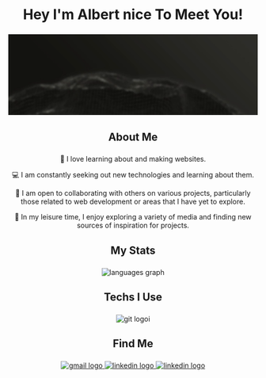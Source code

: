 <h1 align="center">Hey I'm Albert nice To Meet You!</h1>

###

<div align="center">
  <img height="" src="https://github.com/AbTrax/AbTrax/blob/main/Abtrax%20Gif.png?raw=true"  />
</div>

###

<h2 align="center">About Me</h2>

###

<p align="center">
🤖 I love learning about and making websites.
</p>
<p align="center">
💻 I am constantly seeking out new technologies and learning about them.
</p>
<p align="center">
🤝 I am open to collaborating with others on various projects, particularly those related to web development or areas that I have yet to explore.
</p>
<p align="center">
🌟 In my leisure time, I enjoy exploring a variety of media and finding new sources of inspiration for projects.
</p>

###

<h2 align="center">My Stats</h2>

###

<div align="center">
  <img src="https://github-readme-stats-abtrax.vercel.app/api/top-langs?locale=en&hide_title=false&layout=compact&card_width=320&langs_count=5&theme=midnight-purple&hide_border=true&username=albertoneway" height="150" alt="languages graph"  />
</div>

###

<h2 align="center">Techs I Use</h2>

###

<div align="center">
  <img src="https://skillicons.dev/icons?i=js,py,mysql,html,css,bootstrap,tailwind,git,github,angular,vscode,wordpress" alt="git logo"  />i 
</div>

###

<h2 align="center">Find Me</h2>

###

<div align="center">
  <a href="mailto:albertmunoz131@gmail.com" target="_blank" rel="noopener noreferrer"><img src="https://img.shields.io/static/v1?message=Gmail&logo=gmail&label=&color=D14836&logoColor=white&labelColor=&style=for-the-badge" height="40" alt="gmail logo"  /> </a>
  <a href="https://www.linkedin.com/in/albert-muone/" target="_blank" rel="noopener noreferrer"><img src="https://skillicons.dev/icons?i=linkedin" height="40" alt="linkedin logo"  /> </a>
  <a href="https://www.facebook.com/profile.php?id=100011032242220" target="_blank" rel="noopener noreferrer"><img src="https://www.google.com/url?sa=i&url=https%3A%2F%2Fes.m.wikipedia.org%2Fwiki%2FArchivo%3AFacebook_icon_2013.svg&psig=AOvVaw1596xLVSBimKWmlYF3JhaS&ust=1674694479284000&source=images&cd=vfe&ved=0CBAQjRxqFwoTCPi55p7B4fwCFQAAAAAdAAAAABAE" height="40" alt="linkedin logo"  /> </a>
 
</div>

###
